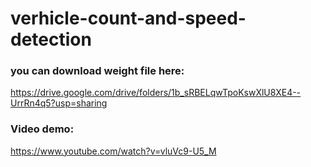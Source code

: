 # verhicle-count-and-speed-detection

### you can download weight file here:
https://drive.google.com/drive/folders/1b_sRBELqwTpoKswXlU8XE4--UrrRn4q5?usp=sharing

### Video demo:
https://www.youtube.com/watch?v=vluVc9-U5_M
